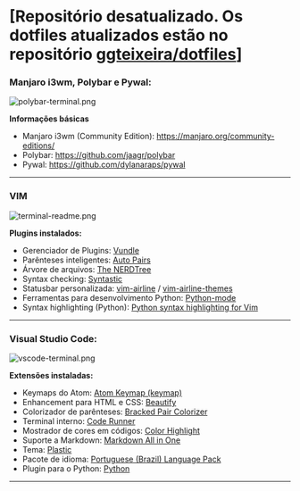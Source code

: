 # [Repositório desatualizado. Os dotfiles atualizados estão no repositório [ggteixeira/dotfiles](https://github.com/ggteixeira/dotfiles)]

### Manjaro i3wm, Polybar e Pywal:

![polybar-terminal.png](https://github.com/guiemi/i3wm-dotfiles/blob/master/prints/polybar-readme.png)

**Informações básicas**

- Manjaro i3wm (Community Edition): https://manjaro.org/community-editions/
- Polybar: https://github.com/jaagr/polybar
- Pywal: https://github.com/dylanaraps/pywal

------

### **VIM**

![terminal-readme.png](https://github.com/guiemi/i3wm-dotfiles/blob/master/prints/terminal-readme.png)

**Plugins instalados:**

- Gerenciador de Plugins: [Vundle](https://github.com/VundleVim/Vundle.vim)
- Parênteses inteligentes: [Auto Pairs](https://github.com/jiangmiao/auto-pairs)
- Árvore de arquivos: [The NERDTree](https://github.com/scrooloose/nerdtree)
- Syntax checking: [Syntastic](https://github.com/vim-syntastic/syntastic)
- Statusbar personalizada: [vim-airline](https://github.com/vim-airline/vim-airline) / [vim-airline-themes](https://github.com/vim-airline/vim-airline-themes)
- Ferramentas para desenvolvimento Python: [Python-mode](https://github.com/python-mode/python-mode)
- Syntax highlighting (Python): [Python syntax highlighting for Vim](https://github.com/vim-python/python-syntax) 

------

### **Visual Studio Code:**

![vscode-terminal.png](https://github.com/guiemi/i3wm-dotfiles/blob/master/prints/vscode-readme.png)

**Extensões instaladas:**

- Keymaps do Atom: [Atom Keymap (keymap)](https://marketplace.visualstudio.com/items?itemName=ms-vscode.atom-keybindings) 
- Enhancement para HTML e CSS: [Beautify](https://marketplace.visualstudio.com/items?itemName=HookyQR.beautify)
- Colorizador de parênteses: [Bracked Pair Colorizer](https://marketplace.visualstudio.com/items?itemName=CoenraadS.bracket-pair-colorizer)
- Terminal interno: [Code Runner](https://marketplace.visualstudio.com/items?itemName=formulahendry.code-runner)
- Mostrador de cores em códigos: [Color Highlight](https://marketplace.visualstudio.com/items?itemName=naumovs.color-highlight)
- Suporte a Markdown: [Markdown All in One](https://marketplace.visualstudio.com/items?itemName=yzhang.markdown-all-in-one)
- Tema: [Plastic](https://marketplace.visualstudio.com/items?itemName=will-stone.plastic)
- Pacote de idioma: [Portuguese (Brazil) Language Pack](https://marketplace.visualstudio.com/items?itemName=MS-CEINTL.vscode-language-pack-pt-BR) 
- Plugin para o Python: [Python](https://marketplace.visualstudio.com/items?itemName=ms-python.python)

---------


